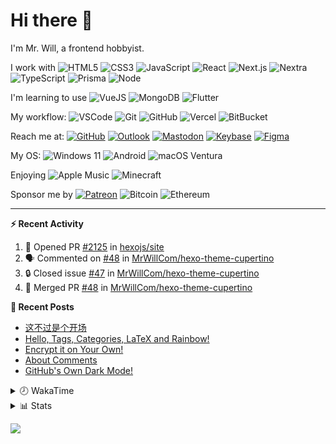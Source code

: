 # Hi there 👋

I'm Mr. Will, a frontend hobbyist.

I work with ![HTML5](https://img.shields.io/badge/HTML5-E34F26.svg?logo=html5&logoColor=white) ![CSS3](https://img.shields.io/badge/CSS3-1572B6.svg?logo=css3&logoColor=white) ![JavaScript](https://img.shields.io/badge/JavaScript-F7DF1E.svg?logo=javascript&logoColor=black) ![React](https://img.shields.io/badge/React-20232a.svg?logo=react&logoColor=61DAFB) ![Next.js](https://img.shields.io/badge/Next.js-000000.svg?logo=nextdotjs&logoColor=white) ![Nextra](https://img.shields.io/badge/Nextra-000000.svg?logo=nextra&logoColor=white) ![TypeScript](https://img.shields.io/badge/TypeScript-007ACC.svg?logo=typescript&logoColor=white) ![Prisma](https://img.shields.io/badge/Prisma-2D3748.svg?logo=prisma&logoColor=white) ![Node](https://img.shields.io/badge/Node.js-43853D.svg?logo=node.js&logoColor=white)

I'm learning to use ![VueJS](https://img.shields.io/badge/Vue.js-35495e.svg?logo=vue.js&logoColor=4FC08D) ![MongoDB](https://img.shields.io/badge/MongoDB-4ea94b.svg?logo=mongodb&logoColor=white) ![Flutter](https://img.shields.io/badge/Flutter-02569B.svg?logo=flutter&logoColor=white)

My workflow: ![VSCode](https://img.shields.io/badge/VS%20Code-007ACC?logo=visual-studio-code&logoColor=white) ![Git](https://img.shields.io/badge/Git-black?logo=git) ![GitHub](https://img.shields.io/badge/GitHub-181717.svg?logo=github&logoColor=white) ![Vercel](https://img.shields.io/badge/Vercel-333?logo=vercel) ![BitBucket](https://img.shields.io/badge/BitBucket-darkblue?logo=bitbucket)

Reach me at: [![GitHub](https://img.shields.io/badge/GitHub-MrWillCom-181717.svg?logo=github&logoColor=white)](https://github.com/MrWillCom) [![Outlook](https://img.shields.io/badge/Outlook-mr.will.com%40outlook.com-0078D4?logo=microsoft-outlook&logoColor=white)](mailto:mr.will.com@outlook.com) [![Mastodon](https://img.shields.io/badge/Mastodon-@MrWillCom@noc.social-6364FF?logo=mastodon&logoColor=white)](https://noc.social/@MrWillCom) [![Keybase](https://img.shields.io/badge/Keybase-mrwillcom-33A0FF?logo=keybase&logoColor=white)](https://keybase.io/mrwillcom) [![Figma](https://img.shields.io/badge/Figma-MrWillCom-F24E1E?logo=figma&logoColor=white)](https://figma.com/@MrWillCom)

My OS: ![Windows 11](https://img.shields.io/badge/Windows%2011-0078D6?logo=microsoft&logoColor=white) ![Android](https://img.shields.io/badge/Android-3DDC84?logo=android&logoColor=white) ![macOS Ventura](https://img.shields.io/badge/macOS%20Ventura-242524?logo=apple&logoColor=white)

Enjoying ![Apple Music](https://img.shields.io/badge/-Apple%20Music-FA243C.svg?logo=apple-music&logoColor=white) ![Minecraft](https://img.shields.io/badge/Minecraft-JE%201.19.2-62B47A.svg?logo=mojang-studios&logoColor=white)

Sponsor me by [![Patreon](https://img.shields.io/badge/Patreon-MrWillCom-F96854.svg?logo=patreon&logoColor=white)](https://www.patreon.com/MrWillCom) ![Bitcoin](https://img.shields.io/badge/Bitcoin-bc1qd8w0qdjdj8gy6nr4cwvfywsv7w7ysqzwdf7sm5-000000.svg?logo=bitcoin&logoColor=white) ![Ethereum](https://img.shields.io/badge/Ethereum-0x44Baea5016C461aA838ff9B369A60246A9a540Eb-3C3C3D.svg?logo=ethereum&logoColor=white)

---

**⚡ Recent Activity**

<!--START_SECTION:activity-->
1. 💪 Opened PR [#2125](https://github.com/hexojs/site/pull/2125) in [hexojs/site](https://github.com/hexojs/site)
2. 🗣 Commented on [#48](https://github.com/MrWillCom/hexo-theme-cupertino/pull/48#issuecomment-1879683404) in [MrWillCom/hexo-theme-cupertino](https://github.com/MrWillCom/hexo-theme-cupertino)
3. 🔒 Closed issue [#47](https://github.com/MrWillCom/hexo-theme-cupertino/issues/47) in [MrWillCom/hexo-theme-cupertino](https://github.com/MrWillCom/hexo-theme-cupertino)
4. 🎉 Merged PR [#48](https://github.com/MrWillCom/hexo-theme-cupertino/pull/48) in [MrWillCom/hexo-theme-cupertino](https://github.com/MrWillCom/hexo-theme-cupertino)
<!--END_SECTION:activity-->

**📕 Recent Posts**

<!-- BLOG-POST-LIST:START -->
- [这不过是个开场](https://blog.mrwillcom.com/2022/12/19/It-s-just-the-Beginning/)
- [Hello, Tags, Categories, LaTeX and Rainbow!](https://blog.mrwillcom.com/2022/05/31/Hello-Tags-Categories-LaTeX-and-Rainbow/)
- [Encrypt it on Your Own!](https://blog.mrwillcom.com/2021/08/14/Encrypt-it-on-Your-Own/)
- [About Comments](https://blog.mrwillcom.com/2021/07/16/About-Comments/)
- [GitHub&#39;s Own Dark Mode!](https://blog.mrwillcom.com/2020/12/11/GitHub-s-Own-Dark-Mode/)
<!-- BLOG-POST-LIST:END -->

<details>
<summary>🕗 WakaTime</summary>

<!--START_SECTION:waka-->
![Code Time](http://img.shields.io/badge/Code%20Time-427%20hrs%2010%20mins-blue)

**I'm a Night 🦉** 

```text
🌞 Morning                285 commits         ███░░░░░░░░░░░░░░░░░░░░░░   12.82 % 
🌆 Daytime                804 commits         █████████░░░░░░░░░░░░░░░░   36.17 % 
🌃 Evening                1078 commits        ████████████░░░░░░░░░░░░░   48.49 % 
🌙 Night                  56 commits          █░░░░░░░░░░░░░░░░░░░░░░░░   02.52 % 
```
📅 **I'm Most Productive on Sunday** 

```text
Monday                   222 commits         ██░░░░░░░░░░░░░░░░░░░░░░░   09.99 % 
Tuesday                  307 commits         ███░░░░░░░░░░░░░░░░░░░░░░   13.81 % 
Wednesday                334 commits         ████░░░░░░░░░░░░░░░░░░░░░   15.02 % 
Thursday                 267 commits         ███░░░░░░░░░░░░░░░░░░░░░░   12.01 % 
Friday                   279 commits         ███░░░░░░░░░░░░░░░░░░░░░░   12.55 % 
Saturday                 394 commits         ████░░░░░░░░░░░░░░░░░░░░░   17.72 % 
Sunday                   420 commits         █████░░░░░░░░░░░░░░░░░░░░   18.89 % 
```


📊 **This Week I Spent My Time On** 

```text
🕑︎ Time Zone: Asia/Shanghai

💬 Programming Languages: 
JSON                     22 mins             ████████████████░░░░░░░░░   63.84 % 
Markdown                 12 mins             █████████░░░░░░░░░░░░░░░░   36.16 % 

🔥 Editors: 
VS Code                  35 mins             █████████████████████████   100.00 % 

💻 Operating System: 
Windows                  19 mins             ██████████████░░░░░░░░░░░   54.52 % 
Mac                      16 mins             ███████████░░░░░░░░░░░░░░   45.48 % 
```

**I Mostly Code in JavaScript** 

```text
JavaScript               21 repos            ███████████░░░░░░░░░░░░░░   45.65 % 
TypeScript               8 repos             ████░░░░░░░░░░░░░░░░░░░░░   17.39 % 
CSS                      6 repos             ███░░░░░░░░░░░░░░░░░░░░░░   13.04 % 
MDX                      2 repos             █░░░░░░░░░░░░░░░░░░░░░░░░   04.35 % 
Dart                     1 repo              █░░░░░░░░░░░░░░░░░░░░░░░░   02.17 % 
```




 Last Updated on 06/02/2024 00:43:23 UTC
<!--END_SECTION:waka-->

</details>

<details>
  <summary>📊 Stats</summary>
  <img src="https://github-readme-stats.vercel.app/api?username=MrWillCom&hide_title=true&show_icons=true&count_private=true&include_all_commits=true" alt="Stats">
  <img src="https://api.githubtrends.io/user/svg/MrWillCom/langs?time_range=one_year&loc_metric=changed&compact=True&theme=classic" alt="Most used languages">
</details>

![](https://hit.yhype.me/github/profile?user_id=47271684)
